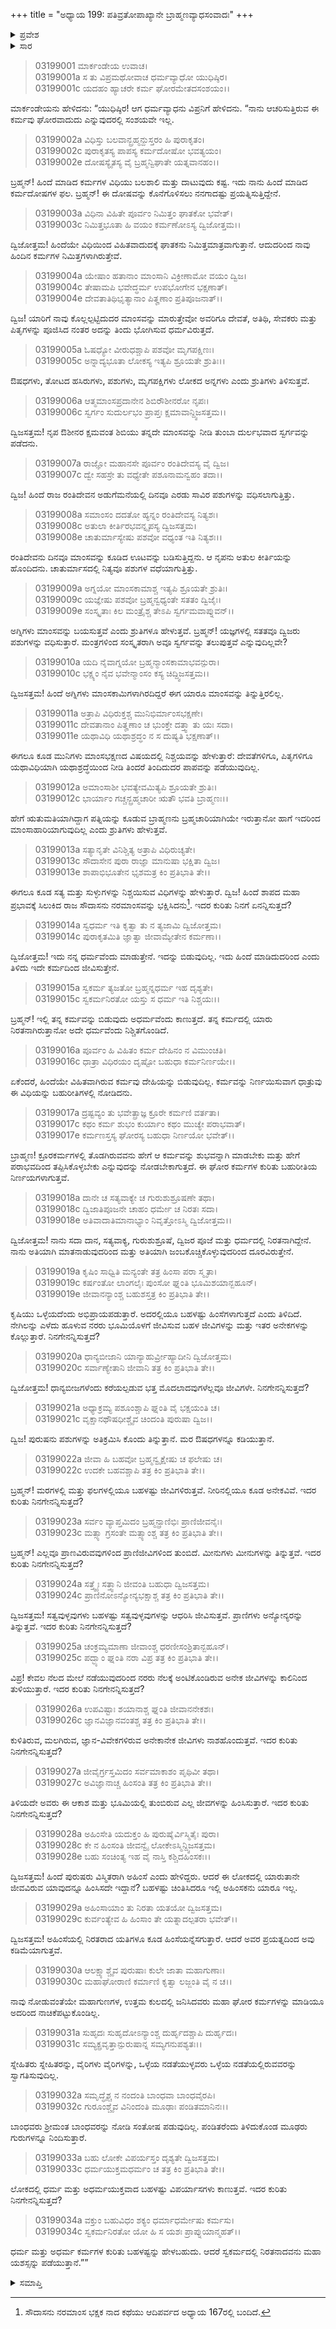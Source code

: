 +++
title = "ಅಧ್ಯಾಯ 199: ಪತಿವ್ರತೋಪಾಖ್ಯಾನೇ ಬ್ರಾಹ್ಮಣವ್ಯಾಧಸಂವಾದಃ"
+++

<details><summary>ಪ್ರವೇಶ</summary>


।।   ಓಂ ಓಂ ನಮೋ ನಾರಾಯಣಾಯ।।   ಶ್ರೀ ವೇದವ್ಯಾಸಾಯ ನಮಃ ।।

ಶ್ರೀ ಕೃಷ್ಣದ್ವೈಪಾಯನ ವೇದವ್ಯಾಸ ವಿರಚಿತ  

**ಶ್ರೀ ಮಹಾಭಾರತ**

**ಆರಣ್ಯಕ ಪರ್ವ**

**ಮಾರ್ಕಂಡೇಯಸಮಸ್ಯಾ ಪರ್ವ**

**ಅಧ್ಯಾಯ 199**

</details>


<details><summary>ಸಾರ</summary>

ಈಗಿನ ವೃತ್ತಿಯನ್ನು ಫಲವನ್ನಾಗಿತ್ತ ಹಿಂದಿನ ಕರ್ಮದೋಷಗಳನ್ನು ಕೊನೆಗೊಳಿಸಲು ಸಾಧ್ಯವಾದ ಪ್ರಯತ್ನವನ್ನು ಮಾಡುತ್ತಿದ್ದಾನೆಂದು ವ್ಯಾಧನು ಹೇಳುವುದು (1-2). ಔಷಧಗಳು, ತೋಟದ ಹಸಿರುಗಳ ಜೊತೆ ಪಶುಗಳು ಮತ್ತು ಮೃಗಪಕ್ಷಿಗಳೂ ಲೋಕದ ಆಹಾರಗಳೆಂದು ಶ್ರುತಿಯು ಹೇಳುತ್ತದೆಯೆಂದೂ; ಶಿಬಿ-ರಂತಿದೇವ ಮೊದಲಾದ ರಾಜರು ಮಾಂಸವನ್ನು ಬಳಸಿದ್ದರೆಂದೂ; ದೇವತೆಗಳಿಗೂ, ಪಿತೃಗಳಿಗೂ ಯಥಾವಿಧಿಯಾಗಿ ಯಥಾಶ್ರದ್ಧೆಯಿಂದ ನೀಡಿ ತಿಂದರೆ ತಿಂದುದರ ಪಾಪವನ್ನು ಪಡೆಯುವುದಿಲ್ಲವೆಂದೂ ವ್ಯಾಧನು ಕೌಶಿಕನಿಗೆ ವಿವರಿಸುವುದು (3-16). ಲೋಕದಲ್ಲಿ ಕಾಣುವ ಬಹಳಷ್ಟು ಧರ್ಮ ಮತ್ತು ಅಧರ್ಮಯುಕ್ತ ವಿಪರ್ಯಾಸಗಳನ್ನು ವರ್ಣಿಸಿ ಸ್ವಕರ್ಮದಲ್ಲಿ ನಿರತನಾದವನು ಯಶಸ್ವಿಯಾಗುತ್ತಾನೆ ಎನ್ನುವುದು (17-34).

</details>


> 03199001 ಮಾರ್ಕಂಡೇಯ ಉವಾಚ।  
03199001a ಸ ತು ವಿಪ್ರಮಥೋವಾಚ ಧರ್ಮವ್ಯಾಧೋ ಯುಧಿಷ್ಠಿರ।  
03199001c ಯದಹಂ ಹ್ಯಾಚರೇ ಕರ್ಮ ಘೋರಮೇತದಸಂಶಯಂ।।

ಮಾರ್ಕಂಡೇಯನು ಹೇಳಿದನು: “ಯುಧಿಷ್ಠಿರ! ಆಗ ಧರ್ಮವ್ಯಾಧನು ವಿಪ್ರನಿಗೆ ಹೇಳಿದನು. “ನಾನು ಆಚರಿಸುತ್ತಿರುವ ಈ ಕರ್ಮವು ಘೋರವಾದುದು ಎನ್ನುವುದರಲ್ಲಿ ಸಂಶಯವೇ ಇಲ್ಲ.

> 03199002a ವಿಧಿಸ್ತು ಬಲವಾನ್ಬ್ರಹ್ಮನ್ದುಸ್ತರಂ ಹಿ ಪುರಾಕೃತಂ।  
03199002c ಪುರಾಕೃತಸ್ಯ ಪಾಪಸ್ಯ ಕರ್ಮದೋಷೋ ಭವತ್ಯಯಂ।  
03199002e ದೋಷಸ್ಯೈತಸ್ಯ ವೈ ಬ್ರಹ್ಮನ್ವಿಘಾತೇ ಯತ್ನವಾನಹಂ।।

ಬ್ರಹ್ಮನ್! ಹಿಂದೆ ಮಾಡಿದ ಕರ್ಮಗಳ ವಿಧಿಯು ಬಲಶಾಲಿ ಮತ್ತು ದಾಟುವುದು ಕಷ್ಟ. ಇದು ನಾನು ಹಿಂದೆ ಮಾಡಿದ ಕರ್ಮದೋಷಗಳ ಫಲ. ಬ್ರಹ್ಮನ್! ಈ ದೋಷವನ್ನು ಕೊನೆಗೊಳಿಸಲು ನನಗಾದಷ್ಟು ಪ್ರಯತ್ನಿಸುತ್ತಿದ್ದೇನೆ.

> 03199003a ವಿಧಿನಾ ವಿಹಿತೇ ಪೂರ್ವಂ ನಿಮಿತ್ತಂ ಘಾತಕೋ ಭವೇತ್।  
03199003c ನಿಮಿತ್ತಭೂತಾ ಹಿ ವಯಂ ಕರ್ಮಣೋಽಸ್ಯ ದ್ವಿಜೋತ್ತಮ।।

ದ್ವಿಜೋತ್ತಮ! ಹಿಂದೆಯೇ ವಿಧಿಯಿಂದ ವಿಹಿತವಾದುದಕ್ಕೆ ಘಾತಕನು ನಿಮಿತ್ತಮಾತ್ರವಾಗುತ್ತಾನೆ. ಆದುದರಿಂದ ನಾವು ಹಿಂದಿನ ಕರ್ಮಗಳ ನಿಮಿತ್ತಗಳಾಗಿರುತ್ತೇವೆ.

> 03199004a ಯೇಷಾಂ ಹತಾನಾಂ ಮಾಂಸಾನಿ ವಿಕ್ರೀಣಾಮೋ ವಯಂ ದ್ವಿಜ।  
03199004c ತೇಷಾಮಪಿ ಭವೇದ್ಧರ್ಮ ಉಪಭೋಗೇನ ಭಕ್ಷಣಾತ್।   
03199004e ದೇವತಾತಿಥಿಭೃತ್ಯಾನಾಂ ಪಿತೄಣಾಂ ಪ್ರತಿಪೂಜನಾತ್।।

ದ್ವಿಜ! ಯಾರಿಗೆ ನಾವು ಕೊಲ್ಲಲ್ಪಟ್ಟಿದುದರ ಮಾಂಸವನ್ನು ಮಾರುತ್ತೇವೋ ಅವರಿಗೂ ದೇವತೆ, ಅತಿಥಿ, ಸೇವಕರು ಮತ್ತು ಪಿತೃಗಳನ್ನು ಪೂಜಿಸಿದ ನಂತರ ಅದನ್ನು ತಿಂದು ಭೋಗಿಸುವ ಧರ್ಮವಿರುತ್ತದೆ.

> 03199005a ಓಷಧ್ಯೋ ವೀರುಧಶ್ಚಾಪಿ ಪಶವೋ ಮೃಗಪಕ್ಷಿಣಃ।  
03199005c ಅನ್ನಾದ್ಯಭೂತಾ ಲೋಕಸ್ಯ ಇತ್ಯಪಿ ಶ್ರೂಯತೇ ಶ್ರುತಿಃ।।

ಔಷಧಗಳು, ತೋಟದ ಹಸಿರುಗಳು, ಪಶುಗಳು, ಮೃಗಪಕ್ಷಿಗಳು ಲೋಕದ ಅನ್ನಗಳು ಎಂದು ಶ್ರುತಿಗಳು ತಿಳಿಸುತ್ತವೆ.

> 03199006a ಆತ್ಮಮಾಂಸಪ್ರದಾನೇನ ಶಿಬಿರೌಶೀನರೋ ನೃಪಃ।  
03199006c ಸ್ವರ್ಗಂ ಸುದುರ್ಲಭಂ ಪ್ರಾಪ್ತಃ ಕ್ಷಮಾವಾನ್ದ್ವಿಜಸತ್ತಮ।।

ದ್ವಿಜಸತ್ತಮ! ನೃಪ ಔಶೀನರ ಕ್ಷಮವಂತ ಶಿಬಿಯು ತನ್ನದೇ ಮಾಂಸವನ್ನು ನೀಡಿ ತುಂಬಾ ದುರ್ಲಭವಾದ ಸ್ವರ್ಗವನ್ನು ಪಡೆದನು.

> 03199007a ರಾಜ್ಞೋ ಮಹಾನಸೇ ಪೂರ್ವಂ ರಂತಿದೇವಸ್ಯ ವೈ ದ್ವಿಜ।   
03199007c ದ್ವೇ ಸಹಸ್ರೇ ತು ವಧ್ಯೇತೇ ಪಶೂನಾಮನ್ವಹಂ ತದಾ।।

ದ್ವಿಜ! ಹಿಂದೆ ರಾಜ ರಂತಿದೇವನ ಅಡುಗೆಮನೆಯಲ್ಲಿ ದಿನವೂ ಎರಡು ಸಾವಿರ ಪಶುಗಳನ್ನು ವಧಿಸಲಾಗುತ್ತಿತ್ತು.

> 03199008a ಸಮಾಂಸಂ ದದತೋ ಹ್ಯನ್ನಂ ರಂತಿದೇವಸ್ಯ ನಿತ್ಯಶಃ।  
03199008c ಅತುಲಾ ಕೀರ್ತಿರಭವನ್ನೃಪಸ್ಯ ದ್ವಿಜಸತ್ತಮ।  
03199008e ಚಾತುರ್ಮಾಸ್ಯೇಷು ಪಶವೋ ವಧ್ಯಂತ ಇತಿ ನಿತ್ಯಶಃ।।

ರಂತಿದೇವನು ದಿನವೂ ಮಾಂಸವನ್ನು ಕೂಡಿದ ಊಟವನ್ನು ಬಡಿಸುತ್ತಿದ್ದನು. ಆ ನೃಪನು ಅತುಲ ಕೀರ್ತಿಯನ್ನು ಹೊಂದಿದನು. ಚಾತುರ್ಮಾಸದಲ್ಲಿ ನಿತ್ಯವೂ ಪಶುಗಳ ವಧೆಯಾಗುತ್ತಿತ್ತು.

> 03199009a ಅಗ್ನಯೋ ಮಾಂಸಕಾಮಾಶ್ಚ ಇತ್ಯಪಿ ಶ್ರೂಯತೇ ಶ್ರುತಿಃ।  
03199009c ಯಜ್ಞೇಷು ಪಶವೋ ಬ್ರಹ್ಮನ್ವಧ್ಯಂತೇ ಸತತಂ ದ್ವಿಜೈಃ।  
03199009e ಸಂಸ್ಕೃತಾಃ ಕಿಲ ಮಂತ್ರೈಶ್ಚ ತೇಽಪಿ ಸ್ವರ್ಗಮವಾಪ್ನುವನ್।।

ಅಗ್ನಿಗಳು ಮಾಂಸವನ್ನು ಬಯಸುತ್ತವೆ ಎಂದು ಶ್ರುತಿಗಳೂ ಹೇಳುತ್ತವೆ. ಬ್ರಹ್ಮನ್! ಯಜ್ಞಗಳಲ್ಲಿ ಸತತವೂ ದ್ವಿಜರು ಪಶುಗಳನ್ನು ವಧಿಸುತ್ತಾರೆ. ಮಂತ್ರಗಳಿಂದ ಸಂಸ್ಕೃತರಾಗಿ ಅವೂ ಸ್ವರ್ಗವನ್ನು ತಲುಪುತ್ತವೆ ಎನ್ನುವುದಿಲ್ಲವೇ?

> 03199010a ಯದಿ ನೈವಾಗ್ನಯೋ ಬ್ರಹ್ಮನ್ಮಾಂಸಕಾಮಾಭವನ್ಪುರಾ।  
03199010c ಭಕ್ಷ್ಯಂ ನೈವ ಭವೇನ್ಮಾಂಸಂ ಕಸ್ಯ ಚಿದ್ದ್ವಿಜಸತ್ತಮ।।

ದ್ವಿಜಸತ್ತಮ! ಹಿಂದೆ ಅಗ್ನಿಗಳು ಮಾಂಸಕಾಮಿಗಳಾಗಿರದಿದ್ದರೆ ಈಗ ಯಾರೂ ಮಾಂಸವನ್ನು ತಿನ್ನುತ್ತಿರಲಿಲ್ಲ.

> 03199011a ಅತ್ರಾಪಿ ವಿಧಿರುಕ್ತಶ್ಚ ಮುನಿಭಿರ್ಮಾಂಸಭಕ್ಷಣೇ।   
03199011c ದೇವತಾನಾಂ ಪಿತೄಣಾಂ ಚ ಭುಂಕ್ತೇ ದತ್ತ್ವಾ ತು ಯಃ ಸದಾ।  
03199011e ಯಥಾವಿಧಿ ಯಥಾಶ್ರದ್ಧಂ ನ ಸ ದುಷ್ಯತಿ ಭಕ್ಷಣಾತ್।।

ಈಗಲೂ ಕೂಡ ಮುನಿಗಳು ಮಾಂಸಭಕ್ಷಣದ ವಿಷಯದಲ್ಲಿ ನಿಶ್ಚಯವನ್ನು ಹೇಳುತ್ತಾರೆ: ದೇವತೆಗಳಿಗೂ, ಪಿತೃಗಳಿಗೂ ಯಥಾವಿಧಿಯಾಗಿ ಯಥಾಶ್ರದ್ಧೆಯಿಂದ ನೀಡಿ ತಿಂದರೆ ತಿಂದಿದುದರ ಪಾಪವನ್ನು ಪಡೆಯುವುದಿಲ್ಲ.

> 03199012a ಅಮಾಂಸಾಶೀ ಭವತ್ಯೇವಮಿತ್ಯಪಿ ಶ್ರೂಯತೇ ಶ್ರುತಿಃ।  
03199012c ಭಾರ್ಯಾಂ ಗಚ್ಚನ್ಬ್ರಹ್ಮಚಾರೀ ಋತೌ ಭವತಿ ಬ್ರಾಹ್ಮಣಃ।।

ಹೇಗೆ ಋತುಮತಿಯಾಗಿದ್ದಾಗ ಪತ್ನಿಯನ್ನು ಕೂಡುವ ಬ್ರಾಹ್ಮಣನು ಬ್ರಹ್ಮಚಾರಿಯಾಗಿಯೇ ಇರುತ್ತಾನೋ ಹಾಗೆ ಇದರಿಂದ ಮಾಂಸಾಹಾರಿಯಾಗುವುದಿಲ್ಲ ಎಂದು ಶ್ರುತಿಗಳು ಹೇಳುತ್ತವೆ.

> 03199013a ಸತ್ಯಾನೃತೇ ವಿನಿಶ್ಚಿತ್ಯ ಅತ್ರಾಪಿ ವಿಧಿರುಚ್ಯತೇ।  
03199013c ಸೌದಾಸೇನ ಪುರಾ ರಾಜ್ಞಾ ಮಾನುಷಾ ಭಕ್ಷಿತಾ ದ್ವಿಜ।   
03199013e ಶಾಪಾಭಿಭೂತೇನ ಭೃಶಮತ್ರ ಕಿಂ ಪ್ರತಿಭಾತಿ ತೇ।।

ಈಗಲೂ ಕೂಡ ಸತ್ಯ ಮತ್ತು ಸುಳ್ಳುಗಳನ್ನು ನಿಶ್ಚಯಿಸುವ ವಿಧಿಗಳನ್ನು ಹೇಳುತ್ತಾರೆ. ದ್ವಿಜ! ಹಿಂದೆ ಶಾಪದ ಮಹಾ ಪ್ರಭಾವಕ್ಕೆ ಸಿಲುಕಿದ ರಾಜ ಸೌದಾಸನು ನರಮಾಂಸವನ್ನು ಭಕ್ಷಿಸಿದನು[^1]. ಇದರ ಕುರಿತು ನಿನಗೆ ಏನನ್ನಿಸುತ್ತದೆ?

> 03199014a ಸ್ವಧರ್ಮ ಇತಿ ಕೃತ್ವಾ ತು ನ ತ್ಯಜಾಮಿ ದ್ವಿಜೋತ್ತಮ।  
03199014c ಪುರಾಕೃತಮಿತಿ ಜ್ಞಾತ್ವಾ ಜೀವಾಮ್ಯೇತೇನ ಕರ್ಮಣಾ।।

ದ್ವಿಜೋತ್ತಮ! ಇದು ನನ್ನ ಧರ್ಮವೆಂದು ಮಾಡುತ್ತೇನೆ. ಇದನ್ನು ಬಿಡುವುದಿಲ್ಲ. ಇದು ಹಿಂದೆ ಮಾಡಿದುದರಿಂದ ಎಂದು ತಿಳಿದು ಇದೇ ಕರ್ಮದಿಂದ ಜೀವಿಸುತ್ತೇನೆ.

> 03199015a ಸ್ವಕರ್ಮ ತ್ಯಜತೋ ಬ್ರಹ್ಮನ್ನಧರ್ಮ ಇಹ ದೃಶ್ಯತೇ।  
03199015c ಸ್ವಕರ್ಮನಿರತೋ ಯಸ್ತು ಸ ಧರ್ಮ ಇತಿ ನಿಶ್ಚಯಃ।।

ಬ್ರಹ್ಮನ್! ಇಲ್ಲಿ ತನ್ನ ಕರ್ಮವನ್ನು ಬಿಡುವುದು ಅಧರ್ಮವೆಂದು ಕಾಣುತ್ತದೆ. ತನ್ನ ಕರ್ಮದಲ್ಲಿ ಯಾರು ನಿರತನಾಗಿರುತ್ತಾನೋ ಅದೇ ಧರ್ಮವೆಂದು ನಿಶ್ಚಿತಗೊಂಡಿದೆ.

> 03199016a ಪೂರ್ವಂ ಹಿ ವಿಹಿತಂ ಕರ್ಮ ದೇಹಿನಂ ನ ವಿಮುಂಚತಿ।   
03199016c ಧಾತ್ರಾ ವಿಧಿರಯಂ ದೃಷ್ಟೋ ಬಹುಧಾ ಕರ್ಮನಿರ್ಣಯೇ।।

ಏಕೆಂದರೆ, ಹಿಂದೆಯೇ ವಿಹಿತವಾಗಿರುವ ಕರ್ಮವು ದೇಹಿಯನ್ನು ಬಿಡುವುದಿಲ್ಲ. ಕರ್ಮವನ್ನು ನಿರ್ಣಯಿಸುವಾಗ ಧಾತ್ರುವು ಈ ವಿಧಿಯನ್ನು ಬಹುರೀತಿಗಳಲ್ಲಿ ನೋಡಿದನು.

> 03199017a ದ್ರಷ್ಟವ್ಯಂ ತು ಭವೇತ್ಪ್ರಾಜ್ಞ ಕ್ರೂರೇ ಕರ್ಮಣಿ ವರ್ತತಾ।  
03199017c ಕಥಂ ಕರ್ಮ ಶುಭಂ ಕುರ್ಯಾಂ ಕಥಂ ಮುಚ್ಯೇ ಪರಾಭವಾತ್।  
03199017e ಕರ್ಮಣಸ್ತಸ್ಯ ಘೋರಸ್ಯ ಬಹುಧಾ ನಿರ್ಣಯೋ ಭವೇತ್।।

ಬ್ರಾಹ್ಮಣ! ಕ್ರೂರಕರ್ಮಗಳಲ್ಲಿ ತೊಡಗಿರುವವನು ಹೇಗೆ ಆ ಕರ್ಮವನ್ನು ಶುಭವನ್ನಾಗಿ ಮಾಡಬೇಕು ಮತ್ತು ಹೇಗೆ ಪರಾಭವದಿಂದ ತಪ್ಪಿಸಿಕೊಳ್ಳಬೇಕು ಎನ್ನುವುದನ್ನು ನೋಡಬೇಕಾಗುತ್ತದೆ. ಈ ಘೋರ ಕರ್ಮಗಳ ಕುರಿತು ಬಹುರೀತಿಯ ನಿರ್ಣಯಗಳಾಗುತ್ತವೆ.

> 03199018a ದಾನೇ ಚ ಸತ್ಯವಾಕ್ಯೇ ಚ ಗುರುಶುಶ್ರೂಷಣೇ ತಥಾ।  
03199018c ದ್ವಿಜಾತಿಪೂಜನೇ ಚಾಹಂ ಧರ್ಮೇ ಚ ನಿರತಃ ಸದಾ।  
03199018e ಅತಿವಾದಾತಿಮಾನಾಭ್ಯಾಂ ನಿವೃತ್ತೋಽಸ್ಮಿ ದ್ವಿಜೋತ್ತಮ।।

ದ್ವಿಜೋತ್ತಮ! ನಾನು ಸದಾ ದಾನ, ಸತ್ಯವಾಕ್ಯ, ಗುರುಶುಶ್ರೂಷೆ, ದ್ವಿಜರ ಪೂಜೆ ಮತ್ತು ಧರ್ಮದಲ್ಲಿ ನಿರತನಾಗಿದ್ದೇನೆ. ನಾನು ಅತಿಯಾಗಿ ಮಾತನಾಡುವುದರಿಂದ ಮತ್ತು ಅತಿಯಾಗಿ ಜಂಬಕೊಚ್ಚಿಕೊಳ್ಳುವುದರಿಂದ ದೂರವಿರುತ್ತೇನೆ.

> 03199019a ಕೃಷಿಂ ಸಾಧ್ವಿತಿ ಮನ್ಯಂತೇ ತತ್ರ ಹಿಂಸಾ ಪರಾ ಸ್ಮೃತಾ।  
03199019c ಕರ್ಷಂತೋ ಲಾಂಗಲೈಃ ಪುಂಸೋ ಘ್ನಂತಿ ಭೂಮಿಶಯಾನ್ಬಹೂನ್।  
03199019e ಜೀವಾನನ್ಯಾಂಶ್ಚ ಬಹುಶಸ್ತತ್ರ ಕಿಂ ಪ್ರತಿಭಾತಿ ತೇ।।

ಕೃಷಿಯು ಒಳ್ಳೆಯದೆಂದು ಅಭಿಪ್ರಾಯಪಡುತ್ತಾರೆ. ಅದರಲ್ಲಿಯೂ ಬಹಳಷ್ಟು ಹಿಂಸೆಗಳಾಗುತ್ತದೆ ಎಂದು ತಿಳಿದಿದೆ. ನೇಗಿಲನ್ನು ಎಳೆದು ಹೂಳುವ ನರರು ಭೂಮಿಯೊಳಗೆ ಜೀವಿಸುವ ಬಹಳ ಜೀವಿಗಳನ್ನು ಮತ್ತು ಇತರ ಅನೇಕಗಳನ್ನು ಕೊಲ್ಲುತ್ತಾರೆ. ನಿನಗೇನನ್ನಿಸುತ್ತದೆ?

> 03199020a ಧಾನ್ಯಬೀಜಾನಿ ಯಾನ್ಯಾಹುರ್ವ್ರೀಹ್ಯಾದೀನಿ ದ್ವಿಜೋತ್ತಮ।  
03199020c ಸರ್ವಾಣ್ಯೇತಾನಿ ಜೀವಾನಿ ತತ್ರ ಕಿಂ ಪ್ರತಿಭಾತಿ ತೇ।।

ದ್ವಿಜೋತ್ತಮ! ಧಾನ್ಯಬೀಜಗಳೆಂದು ಕರೆಯಲ್ಪಡುವ ಭತ್ತ ಮೊದಲಾದವುಗಳೆಲ್ಲವೂ ಜೀವಿಗಳೇ. ನಿನಗೇನನ್ನಿಸುತ್ತದೆ?

> 03199021a ಅಧ್ಯಾಕ್ರಮ್ಯ ಪಶೂಂಶ್ಚಾಪಿ ಘ್ನಂತಿ ವೈ ಭಕ್ಷಯಂತಿ ಚ।  
03199021c ವೃಕ್ಷಾನಥೌಷಧೀಶ್ಚೈವ ಚಿಂದಂತಿ ಪುರುಷಾ ದ್ವಿಜ।।

ದ್ವಿಜ! ಪುರುಷನು ಪಶುಗಳನ್ನು ಅತಿಕ್ರಮಿಸಿ ಕೊಂದು ತಿನ್ನುತ್ತಾನೆ. ಮರ ಔಷಧಗಳನ್ನೂ ಕಡಿಯುತ್ತಾನೆ.

> 03199022a ಜೀವಾ ಹಿ ಬಹವೋ ಬ್ರಹ್ಮನ್ವೃಕ್ಷೇಷು ಚ ಫಲೇಷು ಚ।  
03199022c ಉದಕೇ ಬಹವಶ್ಚಾಪಿ ತತ್ರ ಕಿಂ ಪ್ರತಿಭಾತಿ ತೇ।।

ಬ್ರಹ್ಮನ್! ಮರಗಳಲ್ಲಿ ಮತ್ತು ಫಲಗಳಲ್ಲಿಯೂ ಬಹಳಷ್ಟು ಜೀವಿಗಳಿರುತ್ತವೆ. ನೀರಿನಲ್ಲಿಯೂ ಕೂಡ ಅನೇಕವಿವೆ. ಇದರ ಕುರಿತು ನಿನಗೇನನ್ನಿಸುತ್ತದೆ?

> 03199023a ಸರ್ವಂ ವ್ಯಾಪ್ತಮಿದಂ ಬ್ರಹ್ಮನ್ಪ್ರಾಣಿಭಿಃ ಪ್ರಾಣಿಜೀವನೈಃ।  
03199023c ಮತ್ಸ್ಯಾ ಗ್ರಸಂತೇ ಮತ್ಸ್ಯಾಂಶ್ಚ ತತ್ರ ಕಿಂ ಪ್ರತಿಭಾತಿ ತೇ।।

ಬ್ರಹ್ಮನ್! ಎಲ್ಲವೂ ಪ್ರಾಣವಿರುವವುಗಳಿಂದ ಪ್ರಾಣಿಜೀವಿಗಳಿಂದ ತುಂಬಿದೆ. ಮೀನುಗಳು ಮೀನುಗಳನ್ನು ತಿನ್ನುತ್ತವೆ. ಇದರ ಕುರಿತು ನಿನಗೇನನ್ನಿಸುತ್ತದೆ?

> 03199024a ಸತ್ತ್ವೈಃ ಸತ್ತ್ವಾನಿ ಜೀವಂತಿ ಬಹುಧಾ ದ್ವಿಜಸತ್ತಮ।   
03199024c ಪ್ರಾಣಿನೋಽನ್ಯೋನ್ಯಭಕ್ಷಾಶ್ಚ ತತ್ರ ಕಿಂ ಪ್ರತಿಭಾತಿ ತೇ।।

ದ್ವಿಜಸತ್ತಮ! ಸತ್ವವುಳ್ಳವುಗಳು ಬಹಳಷ್ಟು ಸತ್ವವುಳ್ಳವುಗಳನ್ನು ಆಧರಿಸಿ ಜೀವಿಸುತ್ತವೆ. ಪ್ರಾಣಿಗಳು ಅನ್ಯೋನ್ಯರನ್ನು ತಿನ್ನುತ್ತವೆ. ಇದರ ಕುರಿತು ನಿನಗೇನನ್ನಿಸುತ್ತದೆ?

> 03199025a ಚಂಕ್ರಮ್ಯಮಾಣಾ ಜೀವಾಂಶ್ಚ ಧರಣೀಸಂಶ್ರಿತಾನ್ಬಹೂನ್।  
03199025c ಪದ್ಭ್ಯಾಂ ಘ್ನಂತಿ ನರಾ ವಿಪ್ರ ತತ್ರ ಕಿಂ ಪ್ರತಿಭಾತಿ ತೇ।।

ವಿಪ್ರ! ಕೇವಲ ನೆಲದ ಮೇಲೆ ನಡೆಯುವುದರಿಂದ ನರರು ನೆಲಕ್ಕೆ ಅಂಟಿಕೊಂಡಿರುವ ಅನೇಕ ಜೀವಿಗಳನ್ನು ಕಾಲಿನಿಂದ ತುಳಿಯುತ್ತಾರೆ. ಇದರ ಕುರಿತು ನಿನಗೇನನ್ನಿಸುತ್ತದೆ?

> 03199026a ಉಪವಿಷ್ಟಾಃ ಶಯಾನಾಶ್ಚ ಘ್ನಂತಿ ಜೀವಾನನೇಕಶಃ।  
03199026c ಜ್ಞಾನವಿಜ್ಞಾನವಂತಶ್ಚ ತತ್ರ ಕಿಂ ಪ್ರತಿಭಾತಿ ತೇ।।

ಕುಳಿತಿರುವ, ಮಲಗಿರುವ, ಜ್ಞಾನ-ವಿವೇಕಗಳಿರುವ ಅನೇಕಾನೇಕ ಜೀವಿಗಳು ನಾಶಹೊಂದುತ್ತವೆ. ಇದರ ಕುರಿತು ನಿನಗೇನನ್ನಿಸುತ್ತದೆ?

> 03199027a ಜೀವೈರ್ಗ್ರಸ್ತಮಿದಂ ಸರ್ವಮಾಕಾಶಂ ಪೃಥಿವೀ ತಥಾ।  
03199027c ಅವಿಜ್ಞಾನಾಚ್ಚ ಹಿಂಸಂತಿ ತತ್ರ ಕಿಂ ಪ್ರತಿಭಾತಿ ತೇ।।

ತಿಳಿಯದೇ ಅವರು ಈ ಆಕಾಶ ಮತ್ತು ಭೂಮಿಯಲ್ಲಿ ತುಂಬಿರುವ ಎಲ್ಲ ಜೀವಗಳನ್ನು ಹಿಂಸಿಸುತ್ತಾರೆ. ಇದರ ಕುರಿತು ನಿನಗೇನನ್ನಿಸುತ್ತದೆ?

> 03199028a ಅಹಿಂಸೇತಿ ಯದುಕ್ತಂ ಹಿ ಪುರುಷೈರ್ವಿಸ್ಮಿತೈಃ ಪುರಾ।  
03199028c ಕೇ ನ ಹಿಂಸಂತಿ ಜೀವನ್ವೈ ಲೋಕೇಽಸ್ಮಿನ್ದ್ವಿಜಸತ್ತಮ।  
03199028e ಬಹು ಸಂಚಿಂತ್ಯ ಇಹ ವೈ ನಾಸ್ತಿ ಕಶ್ಚಿದಹಿಂಸಕಃ।।

ದ್ವಿಜಸತ್ತಮ! ಹಿಂದೆ ಪುರುಷರು ವಿಸ್ಮಿತರಾಗಿ ಅಹಿಂಸೆ ಎಂದು ಹೇಳಿದ್ದರು. ಆದರೆ ಈ ಲೋಕದಲ್ಲಿ ಯಾರುತಾನೇ ಜೀವವಿರುವ ಯಾವುದನ್ನೂ ಹಿಂಸಿಸದೇ ಇದ್ದಾನೆ? ಬಹಳಷ್ಟು ಚಿಂತಿಸಿದರೂ ಇಲ್ಲಿ ಅಹಿಂಸಕನು ಯಾರೂ ಇಲ್ಲ.

> 03199029a ಅಹಿಂಸಾಯಾಂ ತು ನಿರತಾ ಯತಯೋ ದ್ವಿಜಸತ್ತಮ।   
03199029c ಕುರ್ವಂತ್ಯೇವ ಹಿ ಹಿಂಸಾಂ ತೇ ಯತ್ನಾದಲ್ಪತರಾ ಭವೇತ್।।

ದ್ವಿಜಸತ್ತಮ! ಅಹಿಂಸೆಯಲ್ಲಿ ನಿರತರಾದ ಯತಿಗಳೂ ಕೂಡ ಹಿಂಸೆಯನ್ನೆಸಗುತ್ತಾರೆ. ಆದರೆ ಅವರ ಪ್ರಯತ್ನದಿಂದ ಅವು ಕಡಿಮೆಯಾಗುತ್ತವೆ.

> 03199030a ಆಲಕ್ಷ್ಯಾಶ್ಚೈವ ಪುರುಷಾಃ ಕುಲೇ ಜಾತಾ ಮಹಾಗುಣಾಃ।  
03199030c ಮಹಾಘೋರಾಣಿ ಕರ್ಮಾಣಿ ಕೃತ್ವಾ ಲಜ್ಜಂತಿ ವೈ ನ ಚ।।

ನಾವು ನೋಡುವಂತೆಯೇ ಮಹಾಗುಣಗಳ, ಉತ್ತಮ ಕುಲದಲ್ಲಿ ಜನಿಸಿದವರು ಮಹಾ ಘೋರ ಕರ್ಮಗಳನ್ನು ಮಾಡಿಯೂ ಅದರಿಂದ ನಾಚಿಕೆಪಟ್ಟುಕೊಂಡಿಲ್ಲ.

> 03199031a ಸುಹೃದಃ ಸುಹೃದೋಽನ್ಯಾಂಶ್ಚ ದುರ್ಹೃದಶ್ಚಾಪಿ ದುರ್ಹೃದಃ।  
03199031c ಸಮ್ಯಕ್ಪ್ರವೃತ್ತಾನ್ಪುರುಷಾನ್ನ ಸಮ್ಯಗನುಪಶ್ಯತಃ।।

ಸ್ನೇಹಿತರು ಸ್ನೇಹಿತರನ್ನು, ವೈರಿಗಳು ವೈರಿಗಳನ್ನು, ಒಳ್ಳೆಯ ನಡತೆಯುಳ್ಳವರು ಒಳ್ಳೆಯ ನಡತೆಯಲ್ಲಿರುವವರನ್ನು ಸ್ವಾಗತಿಸುವುದಿಲ್ಲ.

> 03199032a ಸಮೃದ್ಧೈಶ್ಚ ನ ನಂದಂತಿ ಬಾಂಧವಾ ಬಾಂಧವೈರಪಿ।  
03199032c ಗುರೂಂಶ್ಚೈವ ವಿನಿಂದಂತಿ ಮೂಢಾಃ ಪಂಡಿತಮಾನಿನಃ।।

ಬಾಂಧವರು ಶ್ರೀಮಂತ ಬಾಂಧವರನ್ನು ನೋಡಿ ಸಂತೋಷ ಪಡುವುದಿಲ್ಲ. ಪಂಡಿತರೆಂದು ತಿಳಿದುಕೊಂಡ ಮೂಢರು ಗುರುಗಳನ್ನೂ ನಿಂದಿಸುತ್ತಾರೆ.

> 03199033a ಬಹು ಲೋಕೇ ವಿಪರ್ಯಸ್ತಂ ದೃಶ್ಯತೇ ದ್ವಿಜಸತ್ತಮ।  
03199033c ಧರ್ಮಯುಕ್ತಮಧರ್ಮಂ ಚ ತತ್ರ ಕಿಂ ಪ್ರತಿಭಾತಿ ತೇ।।

ಲೋಕದಲ್ಲಿ ಧರ್ಮ ಮತ್ತು ಅಧರ್ಮಯುಕ್ತವಾದ ಬಹಳಷ್ಟು ವಿಪರ್ಯಾಸಗಳು ಕಾಣುತ್ತವೆ. ಇದರ ಕುರಿತು ನಿನಗೇನನ್ನಿಸುತ್ತದೆ?

> 03199034a ವಕ್ತುಂ ಬಹುವಿಧಂ ಶಕ್ಯಂ ಧರ್ಮಾಧರ್ಮೇಷು ಕರ್ಮಸು।  
03199034c ಸ್ವಕರ್ಮನಿರತೋ ಯೋ ಹಿ ಸ ಯಶಃ ಪ್ರಾಪ್ನುಯಾನ್ಮಹತ್।।

ಧರ್ಮ ಮತ್ತು ಅಧರ್ಮ ಕರ್ಮಗಳ ಕುರಿತು ಬಹಳಷ್ಟನ್ನು ಹೇಳಬಹುದು. ಆದರೆ ಸ್ವಕರ್ಮದಲ್ಲಿ ನಿರತನಾದವನು ಮಹಾ ಯಶಸ್ಸನ್ನು ಪಡೆಯುತ್ತಾನೆ.””



<details><summary>ಸಮಾಪ್ತಿ</summary>


ಇತಿ ಶ್ರೀ ಮಹಾಭಾರತೇ ಆರಣ್ಯಕ ಪರ್ವಣಿ ಮಾರ್ಕಂಡೇಯಸಮಸ್ಯಾ ಪರ್ವಣಿ ಪತಿವ್ರತೋಪಾಖ್ಯಾನೇ ಬ್ರಾಹ್ಮಣವ್ಯಾಧಸಂವಾದೇ ಏಕೋನದ್ವಿಶತತಮೋಽಧ್ಯಾಯಃ।  
ಇದು ಮಹಾಭಾರತದ ಆರಣ್ಯಕಪರ್ವದಲ್ಲಿ ಮಾರ್ಕಂಡೇಯಸಮಸ್ಯಾಪರ್ವದಲ್ಲಿ ಪತಿವ್ರತೋಪಾಖ್ಯಾನದಲ್ಲಿ ಬ್ರಾಹ್ಮಣವ್ಯಾಧಸಂವಾದಲ್ಲಿ ನೂರಾತೊಂಭತ್ತೊಂಭತ್ತನೆಯ ಅಧ್ಯಾಯವು.


</details>

[^1]: ಸೌದಾಸನು ನರಮಾಂಸ ಭಕ್ಷಕ ನಾದ ಕಥೆಯು ಆದಿಪರ್ವದ ಅಧ್ಯಾಯ 167ರಲ್ಲಿ ಬಂದಿದೆ.